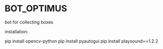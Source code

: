 # BOT_OPTIMUS
bot for collecting boxes

installation:

pip install opencv-python
pip install pyautogui
pip install playsound==1.2.2

